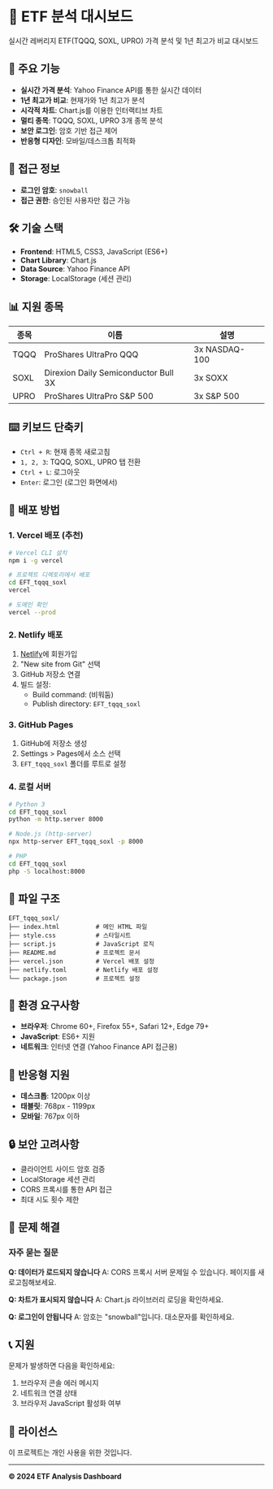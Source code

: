 # 🔐 ETF 분석 대시보드

실시간 레버리지 ETF(TQQQ, SOXL, UPRO) 가격 분석 및 1년 최고가 비교 대시보드

## 🚀 주요 기능

- **실시간 가격 분석**: Yahoo Finance API를 통한 실시간 데이터
- **1년 최고가 비교**: 현재가와 1년 최고가 분석
- **시각적 차트**: Chart.js를 이용한 인터랙티브 차트
- **멀티 종목**: TQQQ, SOXL, UPRO 3개 종목 분석
- **보안 로그인**: 암호 기반 접근 제어
- **반응형 디자인**: 모바일/데스크톱 최적화

## 🔑 접근 정보

- **로그인 암호**: `snowball`
- **접근 권한**: 승인된 사용자만 접근 가능

## 🛠️ 기술 스택

- **Frontend**: HTML5, CSS3, JavaScript (ES6+)
- **Chart Library**: Chart.js
- **Data Source**: Yahoo Finance API
- **Storage**: LocalStorage (세션 관리)

## 📊 지원 종목

| 종목 | 이름 | 설명 |
|------|------|------|
| TQQQ | ProShares UltraPro QQQ | 3x NASDAQ-100 |
| SOXL | Direxion Daily Semiconductor Bull 3X | 3x SOXX |
| UPRO | ProShares UltraPro S&P 500 | 3x S&P 500 |

## ⌨️ 키보드 단축키

- `Ctrl + R`: 현재 종목 새로고침
- `1, 2, 3`: TQQQ, SOXL, UPRO 탭 전환
- `Ctrl + L`: 로그아웃
- `Enter`: 로그인 (로그인 화면에서)

## 🚀 배포 방법

### 1. Vercel 배포 (추천)

```bash
# Vercel CLI 설치
npm i -g vercel

# 프로젝트 디렉토리에서 배포
cd EFT_tqqq_soxl
vercel

# 도메인 확인
vercel --prod
```

### 2. Netlify 배포

1. [Netlify](https://netlify.com)에 회원가입
2. "New site from Git" 선택
3. GitHub 저장소 연결
4. 빌드 설정:
   - Build command: (비워둠)
   - Publish directory: `EFT_tqqq_soxl`

### 3. GitHub Pages

1. GitHub에 저장소 생성
2. Settings > Pages에서 소스 선택
3. `EFT_tqqq_soxl` 폴더를 루트로 설정

### 4. 로컬 서버

```bash
# Python 3
cd EFT_tqqq_soxl
python -m http.server 8000

# Node.js (http-server)
npx http-server EFT_tqqq_soxl -p 8000

# PHP
cd EFT_tqqq_soxl
php -S localhost:8000
```

## 📁 파일 구조

```
EFT_tqqq_soxl/
├── index.html          # 메인 HTML 파일
├── style.css           # 스타일시트
├── script.js           # JavaScript 로직
├── README.md           # 프로젝트 문서
├── vercel.json         # Vercel 배포 설정
├── netlify.toml        # Netlify 배포 설정
└── package.json        # 프로젝트 설정
```

## 🔧 환경 요구사항

- **브라우저**: Chrome 60+, Firefox 55+, Safari 12+, Edge 79+
- **JavaScript**: ES6+ 지원
- **네트워크**: 인터넷 연결 (Yahoo Finance API 접근용)

## 📱 반응형 지원

- **데스크톱**: 1200px 이상
- **태블릿**: 768px - 1199px
- **모바일**: 767px 이하

## 🔒 보안 고려사항

- 클라이언트 사이드 암호 검증
- LocalStorage 세션 관리
- CORS 프록시를 통한 API 접근
- 최대 시도 횟수 제한

## 🐛 문제 해결

### 자주 묻는 질문

**Q: 데이터가 로드되지 않습니다**
A: CORS 프록시 서버 문제일 수 있습니다. 페이지를 새로고침해보세요.

**Q: 차트가 표시되지 않습니다**
A: Chart.js 라이브러리 로딩을 확인하세요.

**Q: 로그인이 안됩니다**
A: 암호는 "snowball"입니다. 대소문자를 확인하세요.

## 📞 지원

문제가 발생하면 다음을 확인하세요:
1. 브라우저 콘솔 에러 메시지
2. 네트워크 연결 상태
3. 브라우저 JavaScript 활성화 여부

## 📄 라이선스

이 프로젝트는 개인 사용을 위한 것입니다.

---

**© 2024 ETF Analysis Dashboard**

